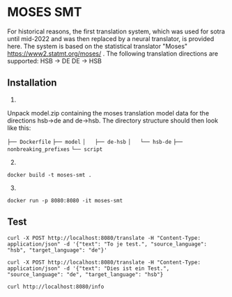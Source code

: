 # MOSES SMT

For historical reasons, the first translation system, which was used for sotra until mid-2022 and was then replaced by a neural translator, is provided here. 
The system is based on the statistical translator "Moses" https://www2.statmt.org/moses/ .
The following translation directions are supported:
HSB -> DE
DE -> HSB

## Installation

1.
Unpack model.zip containing the moses translation model data for the directions hsb->de and de->hsb.
The directory structure should then look like this:

`├── Dockerfile`
`├── model`
`│   ├── de-hsb`
`│   └── hsb-de`
`├── nonbreaking_prefixes`
`└── script`


2.
`docker build -t moses-smt .
`

3.
`docker run -p 8080:8080 -it moses-smt`



## Test

`curl -X POST http://localhost:8080/translate -H "Content-Type: application/json" -d '{"text": "To je test.", "source_language": "hsb", "target_language": "de"}'`

`curl -X POST http://localhost:8080/translate -H "Content-Type: application/json" -d '{"text": "Dies ist ein Test.", "source_language": "de", "target_language": "hsb"}`

`curl http://localhost:8080/info`

